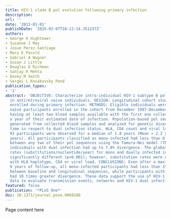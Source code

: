 ```yaml
---
title: HIV-1 clade B pol evolution following primary infection
description:
url: ''
date: '2013-01-01'
publishDate: '2025-03-07T18:12:14.351237Z'
authors:
- George K Hightower
- Susanne J May
- Josue Perez-Santiago
- Mary E Pacold
- Gabriel A Wagner
- Susan J Little
- Douglas D Richman
- Sanjay R Mehta
- Davey M Smith
- Sergei L Kosakovsky Pond
publication_types:
- '2'
abstract: 'OBJECTIVE: Characterize intra-individual HIV-1 subtype B pol evolution
  in antiretroviral naive individuals. DESIGN: Longitudinal cohort study of individuals
  enrolled during primary infection. METHODS: Eligible individuals were antiretroviral
  naı̈ve participants enrolled in the cohort from December 1997-December 2005 and
  having at least two blood samples available with the first one collected within
  a year of their estimated date of infection. Population-based pol sequences were
  generated from collected blood samples and analyzed for genetic divergence over
  time in respect to dual infection status, HLA, CD4 count and viral load. RESULTS:
  93 participants were observed for a median of 1.8 years (Mean = 2.2 years, SD =1.9
  years). All participants classified as mono-infected had less than 0.7% divergence
  between any two of their pol sequences using the Tamura-Nei model (TN93), while
  individuals with dual infection had up to 7.0% divergence. The global substitution
  rates (substitutions/nucleotide/year) for mono and dually infected individuals were
  significantly different (p<0.001); however, substitution rates were not associated
  with HLA haplotype, CD4 or viral load. CONCLUSIONS: Even after a maximum of almost
  9 years of follow-up, all mono-infected participants had less than 1% divergence
  between baseline and longitudinal sequences, while participants with dual infection
  had 10 times greater divergence. These data support the use of HIV-1 pol sequence
  data to evaluate transmission events, networks and HIV-1 dual infection.'
featured: false
publication: '*PLoS One*'
doi: 10.1371/journal.pone.0068188
---
```


Page content here